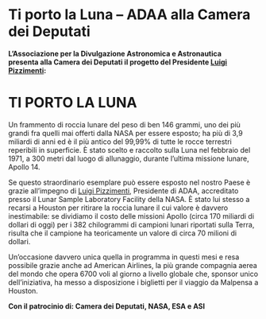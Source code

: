 Ti porto la Luna – ADAA alla Camera dei Deputati
================================================

**L’Associazione per la Divulgazione Astronomica e Astronautica**   
**presenta alla Camera dei Deputati il progetto del Presidente [Luigi Pizzimenti](https://luigipizzimenti.blogspot.com/2017/02/ti-porto-la-luna-2017-tour.html):**

**TI PORTO LA LUNA**
====================

Un frammento di roccia lunare del peso di ben 146 grammi, uno dei più grandi fra quelli mai offerti dalla NASA per essere esposto; ha più di 3,9 miliardi di anni ed è il più antico del 99,99% di tutte le rocce terrestri reperibili in superficie. È stato scelto e raccolto sulla Luna nel febbraio del 1971, a 300 metri dal luogo di allunaggio, durante l’ultima missione lunare, Apollo 14.

Se questo straordinario esemplare può essere esposto nel nostro Paese è grazie all’impegno di [Luigi Pizzimenti](https://luigipizzimenti.blogspot.com/2017/02/ti-porto-la-luna-2017-tour.html), Presidente di ADAA, accreditato presso il Lunar Sample Laboratory Facility della NASA. È stato lui stesso a recarsi a Houston per ritirare la roccia lunare il cui valore è davvero inestimabile: se dividiamo il costo delle missioni Apollo (circa 170 miliardi di dollari di oggi) per i 382 chilogrammi di campioni lunari riportati sulla Terra, risulta che il campione ha teoricamente un valore di circa 70 milioni di dollari.

Un’occasione davvero unica quella in programma in questi mesi e resa possibile grazie anche ad American Airlines, la più grande compagnia aerea del mondo che opera 6700 voli al giorno a livello globale che, sponsor unico dell’iniziativa, ha messo a disposizione i biglietti per il viaggio da Malpensa a Houston.

**Con il patrocinio di: Camera dei Deputati, NASA, ESA e ASI**